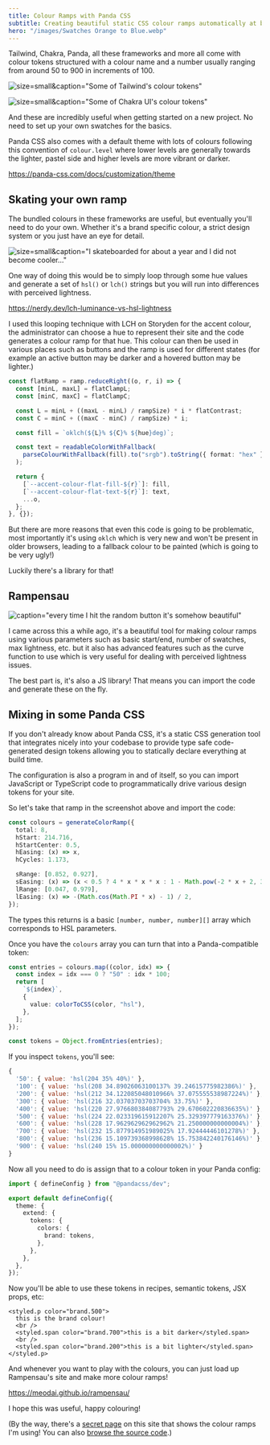 ```yaml
---
title: Colour Ramps with Panda CSS
subtitle: Creating beautiful static CSS colour ramps automatically at build time with Panda CSS and Rampensau.
hero: "/images/Swatches Orange to Blue.webp"
---
```


Tailwind, Chakra, Panda, all these frameworks and more all come with colour tokens structured with a colour name and a number usually ranging from around 50 to 900 in increments of 100.

![size=small&caption="Some of Tailwind's colour tokens"](/images/2024-04-27-11-44-05.png)

![size=small&caption="Some of Chakra UI's colour tokens"](/images/2024-04-27-11-44-32.png)

And these are incredibly useful when getting started on a new project. No need to set up your own swatches for the basics.

Panda CSS also comes with a default theme with lots of colours following this convention of `colour.level` where lower levels are generally towards the lighter, pastel side and higher levels are more vibrant or darker.

https://panda-css.com/docs/customization/theme

## Skating your own ramp

The bundled colours in these frameworks are useful, but eventually you'll need to do your own. Whether it's a brand specific colour, a strict design system or you just have an eye for detail.

![size=small&caption="I skateboarded for about a year and I did not become cooler..."](/images/2024-04-27-12-04-22.png)

One way of doing this would be to simply loop through some hue values and generate a set of `hsl()` or `lch()` strings but you will run into differences with perceived lightness.

https://nerdy.dev/lch-luminance-vs-hsl-lightness

I used this looping technique with LCH on Storyden for the accent colour, the administrator can choose a hue to represent their site and the code generates a colour ramp for that hue. This colour can then be used in various places such as buttons and the ramp is used for different states (for example an active button may be darker and a hovered button may be lighter.)

```ts
const flatRamp = ramp.reduceRight((o, r, i) => {
  const [minL, maxL] = flatClampL;
  const [minC, maxC] = flatClampC;

  const L = minL + ((maxL - minL) / rampSize) * i * flatContrast;
  const C = minC + ((maxC - minC) / rampSize) * i;

  const fill = `oklch(${L}% ${C}% ${hue}deg)`;

  const text = readableColorWithFallback(
    parseColourWithFallback(fill).to("srgb").toString({ format: "hex" })
  );

  return {
    [`--accent-colour-flat-fill-${r}`]: fill,
    [`--accent-colour-flat-text-${r}`]: text,
    ...o,
  };
}, {});
```

But there are more reasons that even this code is going to be problematic, most importantly it's using `oklch` which is very new and won't be present in older browsers, leading to a fallback colour to be painted (which is going to be very ugly!)

Luckily there's a library for that!

## Rampensau

![caption="every time I hit the random button it's somehow beautiful"](/images/2024-04-27-12-32-11.png)

I came across this a while ago, it's a beautiful tool for making colour ramps using various parameters such as basic start/end, number of swatches, max lightness, etc. but it also has advanced features such as the curve function to use which is very useful for dealing with perceived lightness issues.

The best part is, it's also a JS library! That means you can import the code and generate these on the fly.

## Mixing in some Panda CSS

If you don't already know about Panda CSS, it's a static CSS generation tool that integrates nicely into your codebase to provide type safe code-generated design tokens allowing you to statically declare everything at build time.

The configuration is also a program in and of itself, so you can import JavaScript or TypeScript code to programmatically drive various design tokens for your site.

So let's take that ramp in the screenshot above and import the code:

```ts
const colours = generateColorRamp({
  total: 8,
  hStart: 214.716,
  hStartCenter: 0.5,
  hEasing: (x) => x,
  hCycles: 1.173,

  sRange: [0.852, 0.927],
  sEasing: (x) => (x < 0.5 ? 4 * x * x * x : 1 - Math.pow(-2 * x + 2, 3) / 2),
  lRange: [0.047, 0.979],
  lEasing: (x) => -(Math.cos(Math.PI * x) - 1) / 2,
});
```

The types this returns is a basic `[number, number, number][]` array which corresponds to HSL parameters.

Once you have the `colours` array you can turn that into a Panda-compatible token:

```ts
const entries = colours.map((color, idx) => {
  const index = idx === 0 ? "50" : idx * 100;
  return [
    `${index}`,
    {
      value: colorToCSS(color, "hsl"),
    },
  ];
});

const tokens = Object.fromEntries(entries);
```

If you inspect `tokens`, you'll see:

```js
{
  '50': { value: 'hsl(204 35% 40%)' },
  '100': { value: 'hsl(208 34.89026063100137% 39.24615775982386%)' },
  '200': { value: 'hsl(212 34.122085048010966% 37.075555538987224%)' },
  '300': { value: 'hsl(216 32.03703703703704% 33.75%)' },
  '400': { value: 'hsl(220 27.976680384087793% 29.670602220836635%)' },
  '500': { value: 'hsl(224 22.023319615912207% 25.329397779163376%)' },
  '600': { value: 'hsl(228 17.962962962962962% 21.250000000000004%)' },
  '700': { value: 'hsl(232 15.877914951989025% 17.92444446101278%)' },
  '800': { value: 'hsl(236 15.109739368998628% 15.753842240176146%)' },
  '900': { value: 'hsl(240 15% 15.000000000000002%)' }
}
```

Now all you need to do is assign that to a colour token in your Panda config:

```ts
import { defineConfig } from "@pandacss/dev";

export default defineConfig({
  theme: {
    extend: {
      tokens: {
        colors: {
          brand: tokens,
        },
      },
    },
  },
});
```

Now you'll be able to use these tokens in recipes, semantic tokens, JSX props, etc:

```tsx
<styled.p color="brand.500">
  this is the brand colour!
  <br />
  <styled.span color="brand.700">this is a bit darker</styled.span>
  <br />
  <styled.span color="brand.200">this is a bit lighter</styled.span>
</styled.p>
```

And whenever you want to play with the colours, you can just load up Rampensau's site and make more colour ramps!

https://meodai.github.io/rampensau/

I hope this was useful, happy colouring!

(By the way, there's a [secret page](/design) on this site that shows the colour ramps I'm using! You can also [browse the source code](https://github.com/Southclaws/southcla.ws).)
